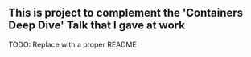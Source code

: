 ## This is project to complement the 'Containers Deep Dive' Talk that I gave at work

TODO: Replace with a proper README
